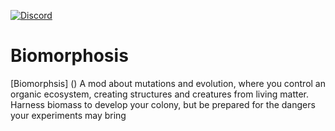 [![Discord](https://img.shields.io/discord/483238590214701057.svg?style=for-the-badge&logo=discord)](https://discord.gg/VQdDDFD)



# Biomorphosis
[Biomorphsis] () A mod about mutations and evolution, where you control an organic ecosystem, creating structures and creatures from living matter. Harness biomass to develop your colony, but be prepared for the dangers your experiments may bring